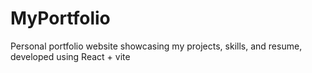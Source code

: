 # MyPortfolio
Personal portfolio website showcasing my projects, skills, and resume, developed using React + vite

